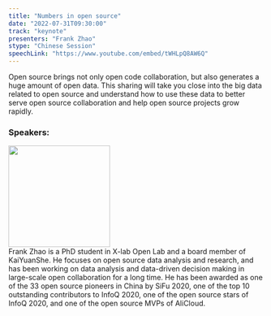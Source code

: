 ```yaml
---
title: "Numbers in open source"
date: "2022-07-31T09:30:00" 
track: "keynote"
presenters: "Frank Zhao"
stype: "Chinese Session"
speechLink: "https://www.youtube.com/embed/tWHLpQ8AW6Q"
---
```

Open source brings not only open code collaboration, but also generates a huge amount of open data. This sharing will take you close into the big data related to open source and understand how to use these data to better serve open source collaboration and help open source projects grow rapidly.

### Speakers: 
<img src="images/speaker/2020.png" width="200" />
<br>
Frank Zhao is a PhD student in X-lab Open Lab and a board member of KaiYuanShe. He focuses on open source data analysis and research, and has been working on data analysis and data-driven decision making in large-scale open collaboration for a long time. He has been awarded as one of the 33 open source pioneers in China by SiFu 2020, one of the top 10 outstanding contributors to InfoQ 2020, one of the open source stars of InfoQ 2020, and one of the open source MVPs of AliCloud.
 
